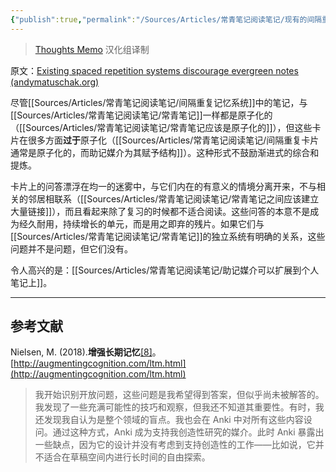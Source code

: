 ```yaml
---
{"publish":true,"permalink":"/Sources/Articles/常青笔记阅读笔记/现有的间隔重复系统不鼓励常青笔记的创作.md","title":"现有的间隔重复系统不鼓励常青笔记的创作","created":"2022-08-11","modified":"2023-03-14","published":"2025-07-09T00:03:41.733+08:00","tags":["review"],"cssclasses":""}
---
```




> [Thoughts Memo](https://paratranz.cn/projects/3131) 汉化组译制

原文：[Existing spaced repetition systems discourage evergreen notes (andymatuschak.org)](https://notes.andymatuschak.org/zZuqUv3XNEFsimMmHszLF87Pr5vTraLjL5Y)

尽管[[Sources/Articles/常青笔记阅读笔记/间隔重复记忆系统]]中的笔记，与[[Sources/Articles/常青笔记阅读笔记/常青笔记]]一样都是原子化的（[[Sources/Articles/常青笔记阅读笔记/常青笔记应该是原子化的]]），但这些卡片在很多方面**过于**原子化（[[Sources/Articles/常青笔记阅读笔记/间隔重复卡片通常是原子化的，而助记媒介为其赋予结构]]）。这种形式不鼓励渐进式的综合和提炼。

卡片上的问答漂浮在均一的迷雾中，与它们内在的有意义的情境分离开来，不与相关的邻居相联系（[[Sources/Articles/常青笔记阅读笔记/常青笔记之间应该建立大量链接]]），而且看起来除了复习的时候都不适合阅读。这些问答的本意不是成为经久耐用，持续增长的单元，而是用之即弃的残片。如果它们与[[Sources/Articles/常青笔记阅读笔记/常青笔记]]的独立系统有明确的关系，这些问题并不是问题，但它们没有。

令人高兴的是：[[Sources/Articles/常青笔记阅读笔记/助记媒介可以扩展到个人笔记上]]。

___

## 参考文献

Nielsen, M. (2018).**增强长期记忆**[\[8\]](https://zhuanlan.zhihu.com/p/470682027#ref_8)。[http://augmentingcognition.com/ltm.html](http://augmentingcognition.com/ltm.html)

> 我开始识别开放问题，这些问题是我希望得到答案，但似乎尚未被解答的。我发现了一些充满可能性的技巧和观察，但我还不知道其重要性。有时，我还发现我自认为是整个领域的盲点。我也会在 Anki 中对所有这些内容设问。通过这种方式，Anki 成为支持我创造性研究的媒介。此时 Anki 暴露出一些缺点，因为它的设计并没有考虑到支持创造性的工作——比如说，它并不适合在草稿空间内进行长时间的自由探索。